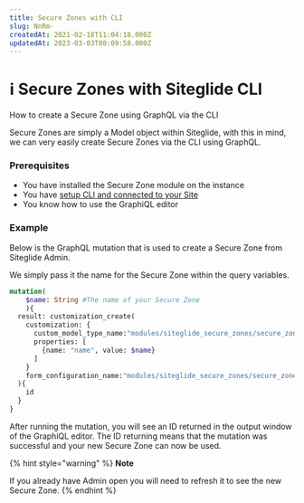 ```yaml
---
title: Secure Zones with CLI
slug: NnRm-
createdAt: 2021-02-18T11:04:18.000Z
updatedAt: 2023-03-03T08:09:58.000Z
---
```


# ℹ️ Secure Zones with Siteglide CLI

How to create a Secure Zone using GraphQL via the CLI

Secure Zones are simply a Model object within Siteglide, with this in mind, we can very easily create Secure Zones via the CLI using GraphQL.

### Prerequisites

* You have installed the Secure Zone module on the instance
* You have [setup CLI and connected to your Site](/developer-tools/cli/README.md)
* You know how to use the GraphiQL editor

### Example

Below is the GraphQL mutation that is used to create a Secure Zone from Siteglide Admin.

We simply pass it the name for the Secure Zone within the query variables.

```graphql
mutation(
	$name: String #The name of your Secure Zone
	){
  result: customization_create(
    customization: {
      custom_model_type_name:"modules/siteglide_secure_zones/secure_zones"
      properties: [
        {name: "name", value: $name}
      ]
    }
    form_configuration_name:"modules/siteglide_secure_zones/secure_zones"
  ){
    id
  }
}
```

After running the mutation, you will see an ID returned in the output window of the GraphiQL editor. The ID returning means that the mutation was successful and your new Secure Zone can now be used.

<!-- ![](https://downloads.intercomcdn.com/i/o/253866153/ddefa467bdf9f6fd434eba6e/Screen+Shot+2020-10-08+at+16.12.25.png) -->

{% hint style="warning" %}
**Note**

If you already have Admin open you will need to refresh it to see the new Secure Zone.
{% endhint %}

